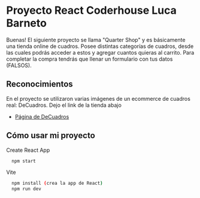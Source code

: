 
# Proyecto React Coderhouse Luca Barneto

Buenas! El siguiente proyecto se llama "Quarter Shop" y es básicamente una tienda online de cuadros. Posee distintas categorías de cuadros, desde las cuales podrás acceder a estos y agregar cuantos quieras al carrito. Para completar la compra tendrás que llenar un formulario con tus datos (FALSOS).


## Reconocimientos
En el proyecto se utilizaron varias imágenes de un ecommerce de cuadros real: DeCuadros. Dejo el link de la tienda abajo

 - [Página de DeCuadros](https://www.decuadrostienda.com/)






## Cómo usar mi proyecto

Create React App
```bash
  npm start
```
Vite
```bash
  npm install (crea la app de React)
  npm run dev
```
